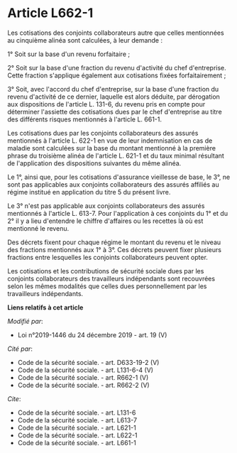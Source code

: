 # Article L662-1

Les cotisations des conjoints collaborateurs autre que celles mentionnées au cinquième alinéa sont calculées, à leur
demande :

1° Soit sur la base d'un revenu forfaitaire ;

2° Soit sur la base d'une fraction du revenu d'activité du chef d'entreprise. Cette fraction s'applique également aux
cotisations fixées forfaitairement ;

3° Soit, avec l'accord du chef d'entreprise, sur la base d'une fraction du revenu d'activité de ce dernier, laquelle est
alors déduite, par dérogation aux dispositions de l'article L. 131-6, du revenu pris en compte pour déterminer l'assiette des
cotisations dues par le chef d'entreprise au titre des différents risques mentionnés à l'article L. 661-1.

Les cotisations dues par les conjoints collaborateurs des assurés mentionnés à l'article L. 622-1 en vue de leur
indemnisation en cas de maladie sont calculées sur la base du montant mentionné à la première phrase du troisième alinéa de
l'article L. 621-1 et du taux minimal résultant de l'application des dispositions suivantes du même alinéa.

Le 1°, ainsi que, pour les cotisations d'assurance vieillesse de base, le 3°, ne sont pas applicables aux conjoints
collaborateurs des assurés affiliés au régime institué en application du titre 5 du présent livre.

Le 3° n'est pas applicable aux conjoints collaborateurs des assurés mentionnés à l'article L. 613-7. Pour l'application à ces
conjoints du 1° et du 2° il y a lieu d'entendre le chiffre d'affaires ou les recettes là où est mentionné le revenu.

Des décrets fixent pour chaque régime le montant du revenu et le niveau des fractions mentionnés aux 1° à 3°. Ces décrets
peuvent fixer plusieurs fractions entre lesquelles les conjoints collaborateurs peuvent opter.

Les cotisations et les contributions de sécurité sociale dues par les conjoints collaborateurs des travailleurs indépendants
sont recouvrées selon les mêmes modalités que celles dues personnellement par les travailleurs indépendants.

**Liens relatifs à cet article**

_Modifié par_:

  - Loi n°2019-1446 du 24 décembre 2019 - art. 19 (V)

_Cité par_:

  - Code de la sécurité sociale. - art. D633-19-2 (V)
  - Code de la sécurité sociale. - art. L131-6-4 (V)
  - Code de la sécurité sociale. - art. R662-1 (V)
  - Code de la sécurité sociale. - art. R662-2 (V)

_Cite_:

  - Code de la sécurité sociale. - art. L131-6
  - Code de la sécurité sociale. - art. L613-7
  - Code de la sécurité sociale. - art. L621-1
  - Code de la sécurité sociale. - art. L622-1
  - Code de la sécurité sociale. - art. L661-1
